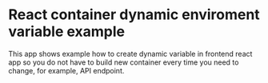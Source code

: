 # React container dynamic enviroment variable example

This app shows example how to create dynamic variable in frontend react app so you do not have to build new container every time you need to change, for example, API endpoint.

